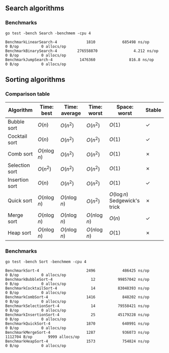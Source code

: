 ## Search algorithms

### Benchmarks
```
go test -bench Search -benchmem -cpu 4

BenchmarkLinearSearch-4             1810            685498 ns/op               0 B/op          0 allocs/op
BenchmarkBinarySearch-4         276558870                4.212 ns/op           0 B/op          0 allocs/op
BenchmarkJumpSearch-4            1476360               816.8 ns/op             0 B/op          0 allocs/op
```


## Sorting algorithms

### Comparison table
| Algorithm      | Time: best    | Time: average | Time: worst   | Space: worst                      | Stable  |
| -------------- | ------------- | ------------- | ------------- | --------------------------------- | ------- |
| Bubble sort    | $O(n)$        | $O(n^2)$      | $O(n^2)$      | $O(1)$                            | &check; |
| Cocktail sort  | $O(n)$        | $O(n^2)$      | $O(n^2)$      | $O(1)$                            | &check; |
| Comb sort      | $O(n\log{n})$ | $O(n^2)$      | $O(n^2)$      | $O(1)$                            | &cross; |
| Selection sort | $O(n^2)$      | $O(n^2)$      | $O(n^2)$      | $O(1)$                            | &cross; |
| Insertion sort | $O(n)$        | $O(n^2)$      | $O(n^2)$      | $O(1)$                            | &check; |
| Quick sort     | $O(n\log{n})$ | $O(n\log{n})$ | $O(n^2)$      | $O(\log{n})$<br>Sedgewick's trick | &cross; |
| Merge sort     | $O(n\log{n})$ | $O(n\log{n})$ | $O(n\log{n})$ | $O(n)$                            | &check; |
| Heap sort      | $O(n\log{n})$ | $O(n\log{n})$ | $O(n\log{n})$ | $O(1)$                            | &cross; |

### Benchmarks
```
go test -bench Sort -benchmem -cpu 4

BenchmarkSort-4                     2496            486425 ns/op               0 B/op          0 allocs/op
BenchmarkBubbleSort-4                 12          99857042 ns/op               0 B/op          0 allocs/op
BenchmarkCocktailSort-4               14          83048393 ns/op               0 B/op          0 allocs/op
BenchmarkCombSort-4                 1416            848202 ns/op               0 B/op          0 allocs/op
BenchmarkSelectionSort-4              14          79558421 ns/op               0 B/op          0 allocs/op
BenchmarkInsertionSort-4              25          45179228 ns/op               0 B/op          0 allocs/op
BenchmarkQuickSort-4                1870            640991 ns/op               0 B/op          0 allocs/op
BenchmarkMergeSort-4                1287            936073 ns/op         1112704 B/op       9999 allocs/op
BenchmarkHeapSort-4                 1573            754824 ns/op               0 B/op          0 allocs/op
```